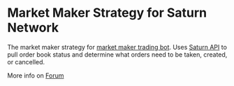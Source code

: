 # Market Maker Strategy for Saturn Network

The market maker strategy for [market maker trading bot](https://github.com/saturn-network/market-maker-bot). Uses [Saturn API](https://ticker.saturn.network) to pull
order book status and determine what orders need to be taken, created, or cancelled.

More info on [Forum](https://forum.saturn.network/t/how-to-use-market-maker-bot/4385)
